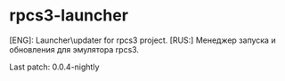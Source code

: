 # rpcs3-launcher
[ENG]: Launcher\updater for rpcs3 project.
[RUS:] Менеджер запуска и обновления для эмулятора rpcs3.

Last patch: 0.0.4-nightly
